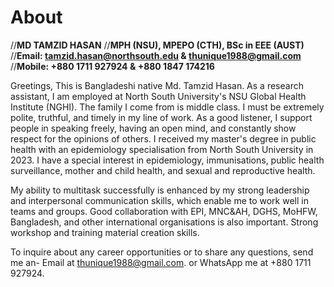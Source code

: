 # About
//**MD TAMZID HASAN**
//**MPH (NSU), MPEPO (CTH), BSc in EEE (AUST)**
//**Email: tamzid.hasan@northsouth.edu & thunique1988@gmail.com**
//**Mobile: +880 1711 927924 & +880 1847 174216**

Greetings, This is Bangladeshi native Md. Tamzid Hasan. As a research assistant, I am employed at North South University's NSU Global Health Institute (NGHI). The family I come from is middle class. I must be extremely polite, truthful, and timely in my line of work. As a good listener, I support people in speaking freely, having an open mind, and constantly show respect for the opinions of others.
I received my master's degree in public health with an epidemiology specialisation from North South University in 2023. I have a special interest in epidemiology, immunisations, public health surveillance, mother and child health, and sexual and reproductive health.

My ability to multitask successfully is enhanced by my strong leadership and interpersonal communication skills, which enable me to work well in teams and groups. Good collaboration with EPI, MNC&AH, DGHS, MoHFW, Bangladesh, and other international organisations is also important. Strong workshop and training material creation skills.

To inquire about any career opportunities or to share any questions, send me an- 
Email at thunique1988@gmail.com. or WhatsApp me at +880 1711 927924.


